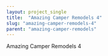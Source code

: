 ```yaml
---
layout: project_single
title:  "Amazing Camper Remodels 4"
slug: "amazing-camper-remodels-4"
parent: "amazing-camper-remodels"
---
```

Amazing Camper Remodels 4